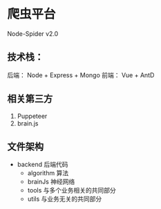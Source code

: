 # 爬虫平台

Node-Spider v2.0

## 技术栈：

后端： Node + Express + Mongo
前端： Vue + AntD

## 相关第三方

1. Puppeteer
2. brain.js

## 文件架构

- backend 后端代码
  - algorithm 算法
  - brainJs 神经网络
  - tools 与多个业务相关的共同部分
  - utils 与业务无关的共同部分
